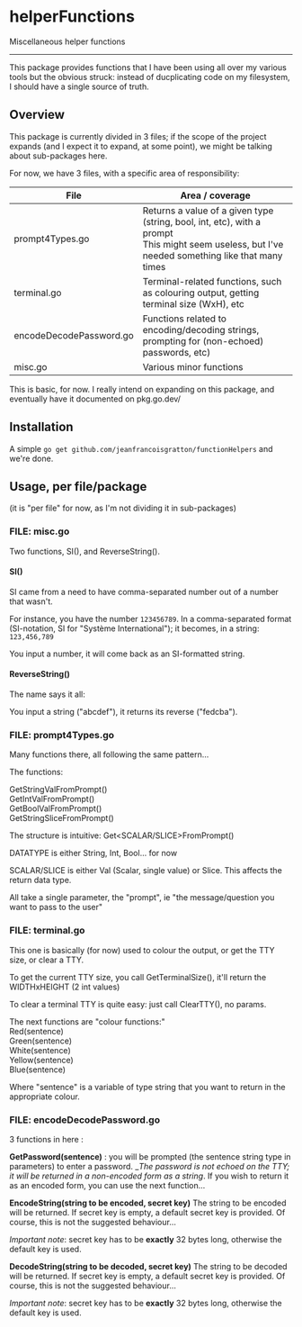 # helperFunctions
Miscellaneous helper functions
___

This package provides functions that I have been using all over my various tools but the obvious struck: instead of ducplicating code on my filesystem, I should have a single source of truth.

## Overview

This package is currently divided in 3 files; if the scope of the project expands (and I expect it to expand, at some point), we might be talking about sub-packages here.

For now, we have 3 files, with a specific area of responsibility:

| File                    | Area / coverage                                                                                                                                    |
|-------------------------|----------------------------------------------------------------------------------------------------------------------------------------------------|
| prompt4Types.go          | Returns a value of a given type (string, bool, int, etc), with a prompt<br>This might seem useless, but I've needed something like that many times |
| terminal.go             | Terminal-related functions, such as colouring output, getting terminal size (WxH), etc                                                             |
| encodeDecodePassword.go | Functions related to encoding/decoding strings, prompting for (non-echoed) passwords, etc)                                                         |
| misc.go                 | Various minor functions                                                                                                                            | 

This is basic, for now. I really intend on expanding on this package, and eventually have it documented on pkg.go.dev/

## Installation
A simple `go get github.com/jeanfrancoisgratton/functionHelpers` and we're done.

## Usage, per file/package
(it is "per file" for now, as I'm not dividing it in sub-packages)

### FILE: misc.go
Two functions, SI(), and ReverseString().

#### SI()
SI came from a need to have comma-separated number out of a number that wasn't.

For instance, you have the number `123456789`. In a comma-separated format (SI-notation, SI for "Système International"); it becomes, in a string: `123,456,789`

You input a number, it will come back as an SI-formatted string.

#### ReverseString()
The name says it all:

You input a string ("abcdef"), it returns its reverse ("fedcba").


### FILE: prompt4Types.go
Many functions there, all following the same pattern...

The functions:

GetStringValFromPrompt()<br>
GetIntValFromPrompt()<br>
GetBoolValFromPrompt()<br>
GetStringSliceFromPrompt()<br>

The structure is intuitive: Get<DATATYPE><SCALAR/SLICE>FromPrompt()

DATATYPE is either String, Int, Bool... for now

SCALAR/SLICE is either Val (Scalar, single value) or Slice. This affects the return data type.

All take a single parameter, the "prompt", ie "the message/question you want to pass to the user"

### FILE: terminal.go
This one is basically (for now) used to colour the output, or get the TTY size, or clear a TTY.

To get the current TTY size, you call GetTerminalSize(), it'll return the WIDTHxHEIGHT (2 int values)

To clear a terminal TTY is quite easy: just call ClearTTY(), no params.

The next functions are "colour functions:"<br>
Red(sentence)<br>
Green(sentence)<br>
White(sentence)<br>
Yellow(sentence)<br>
Blue(sentence)<br>

Where "sentence" is a variable of type string that you want to return in the appropriate colour.


### FILE: encodeDecodePassword.go
3 functions in here :

**GetPassword(sentence)** : you will be prompted (the sentence string type in parameters) to enter a password. __The password is not echoed on the TTY; it will be returned in a non-encoded form as a string_. If you wish to return it as an encoded form, you can use the next function...

**EncodeString(string to be encoded, secret key)**
The string to be encoded will be returned. If secret key is empty, a default secret key is provided.
Of course, this is not the suggested behaviour...

_Important note_: secret key has to be **exactly** 32 bytes long, otherwise the default key is used.

**DecodeString(string to be decoded, secret key)**
The string to be decoded will be returned. If secret key is empty, a default secret key is provided.
Of course, this is not the suggested behaviour...

_Important note_: secret key has to be **exactly** 32 bytes long, otherwise the default key is used.


